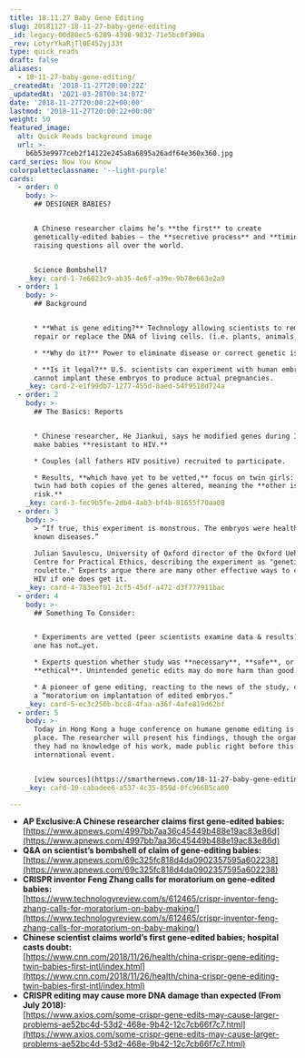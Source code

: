 ```yaml
---
title: 18.11.27 Baby Gene Editing
slug: 20181127-18-11-27-baby-gene-editing
_id: legacy-00d80ec5-6289-4398-9832-71e5bc0f398a
_rev: LotyrYkaRjTl0E452yj33t
type: quick_reads
draft: false
aliases:
  - 18-11-27-baby-gene-editing/
_createdAt: '2018-11-27T20:00:22Z'
_updatedAt: '2021-03-28T00:34:07Z'
date: '2018-11-27T20:00:22+00:00'
lastmod: '2018-11-27T20:00:22+00:00'
weight: 50
featured_image:
  alt: Quick Reads background image
  url: >-
    b6b53e9977ceb2f14122e245a8a6895a26adf64e360x360.jpg
card_series: Now You Know
colorpaletteclassname: '--light-purple'
cards:
  - order: 0
    body: >-
      ## DESIGNER BABIES?


      A Chinese researcher claims he’s **the first** to create
      genetically-edited babies – the **secretive process** and **timing**
      raising questions all over the world.


      Science Bombshell?
    _key: card-1-7e6023c9-ab35-4e6f-a39e-9b78e663e2a9
  - order: 1
    body: >-
      ## Background


      * **What is gene editing?** Technology allowing scientists to remove,
      repair or replace the DNA of living cells. (i.e. plants, animals, humans.)

      * **Why do it?** Power to eliminate disease or correct genetic issues.

      * **Is it legal?** U.S. scientists can experiment with human embryos but
      cannot implant these embryos to produce actual pregnancies.
    _key: card-2-e1f99db7-1277-455d-8aed-54f9518d724a
  - order: 2
    body: >-
      ## The Basics: Reports


      * Chinese researcher, He Jiankui, says he modified genes during IVF, to
      make babies **resistant to HIV.**

      * Couples (all fathers HIV positive) recruited to participate.

      * Results, **which have yet to be vetted,** focus on twin girls: only one
      twin had both copies of the genes altered, meaning the **other is still at
      risk.**
    _key: card-3-fec9b5fe-2db4-4ab3-bf4b-81655f70aa08
  - order: 3
    body: >-
      > “If true, this experiment is monstrous. The embryos were healthy. No
      known diseases.”  
        
      Julian Savulescu, University of Oxford director of the Oxford Uehiro
      Centre for Practical Ethics, describing the experiment as "genetic Russian
      roulette." Experts argue there are many other effective ways to counter
      HIV if one does get it.
    _key: card-4-783eef01-2cf5-45df-a472-d3f777911bac
  - order: 4
    body: >-
      ## Something To Consider:


      * Experiments are vetted (peer scientists examine data & results); this
      one has not…yet.

      * Experts question whether study was **necessary**, **safe**, or
      **ethical**. Unintended genetic edits may do more harm than good.

      * A pioneer of gene editing, reacting to the news of the study, called for
      a “moratorium on implantation of edited embryos.”
    _key: card-5-ec3c256b-bcc8-4faa-a36f-4afe819d62bf
  - order: 5
    body: >-
      Today in Hong Kong a huge conference on humane genome editing is taking
      place. The researcher will present his findings, though the organizers say
      they had no knowledge of his work, made public right before this
      international event.


      [view sources](https://smarthernews.com/18-11-27-baby-gene-editing/)
    _key: card-10-cabadee6-a537-4c35-859d-0fc96685ca00

---
```

* **AP Exclusive:A Chinese researcher claims first gene-edited babies:**  
[https://www.apnews.com/4997bb7aa36c45449b488e19ac83e86d](https://www.apnews.com/4997bb7aa36c45449b488e19ac83e86d)
* **Q&A on scientist’s bombshell of claim of gene-editing babies:**  
[https://www.apnews.com/69c325fc818d4da0902357595a602238](https://www.apnews.com/69c325fc818d4da0902357595a602238)
* **CRISPR inventor Feng Zhang calls for moratorium on gene-edited babies:**  
[https://www.technologyreview.com/s/612465/crispr-inventor-feng-zhang-calls-for-moratorium-on-baby-making/](https://www.technologyreview.com/s/612465/crispr-inventor-feng-zhang-calls-for-moratorium-on-baby-making/)
* **Chinese scientist claims world’s first gene-edited babies; hospital casts doubt:**  
[https://www.cnn.com/2018/11/26/health/china-crispr-gene-editing-twin-babies-first-intl/index.html](https://www.cnn.com/2018/11/26/health/china-crispr-gene-editing-twin-babies-first-intl/index.html)
* **CRISPR editing may cause more DNA damage than expected (From July 2018):**  
[https://www.axios.com/some-crispr-gene-edits-may-cause-larger-problems-ae52bc4d-53d2-468e-9b42-12c7cb66f7c7.html](https://www.axios.com/some-crispr-gene-edits-may-cause-larger-problems-ae52bc4d-53d2-468e-9b42-12c7cb66f7c7.html)